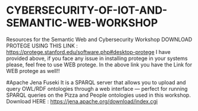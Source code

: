# CYBERSECURITY-OF-IOT-AND-SEMANTIC-WEB-WORKSHOP
Resources for the Semantic Web and Cybersecurity Workshop
DOWNLOAD PROTEGE USING THIS LINK : https://protege.stanford.edu/software.php#desktop-protege
I have provided above, if you face any issue in installing protege in your systems please, feel free to use WEB protege. 
In the above link you have the Link for WEB protege as well!!

#Apache Jena Fuseki
It is a SPARQL server that allows you to upload and query OWL/RDF ontologies through a web interface — perfect for running SPARQL queries on the Pizza and People ontologies used in this workshop.
Download HERE : https://jena.apache.org/download/index.cgi
